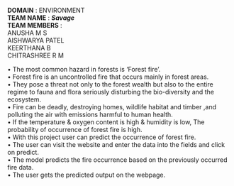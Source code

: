 <b>DOMAIN</b> : ENVIRONMENT<br>
<b>TEAM NAME</b> : <b><i>Savage</i></b><br>
<b>TEAM MEMBERS</b> :<br>
     ANUSHA M S<br>
     AISHWARYA PATEL<br>
     KEERTHANA B<br>
     CHITRASHREE R M<br>

• The most common hazard in forests is ‘Forest fire’.<br>
• Forest fire is an uncontrolled fire that occurs mainly in forest areas.<br>
• They pose a threat not only to the forest wealth but also to the entire regime to fauna and flora seriously 
disturbing the bio-diversity and the ecosystem.<br>
• Fire can be deadly, destroying homes, wildlife habitat and timber ,and polluting the air with emissions harmful 
to human health.<br>
• If the temperature & oxygen content is high & humidity is low, The probability of occurrence of forest fire is high.<br>
• With this project user can predict the occurrence of forest fire.<br>
• The user can visit the website and enter the data into the fields and click on predict.<br>
• The model predicts the fire occurrence based on the previously occurred fire data.<br>
• The user gets the predicted output on the webpage.<br>
